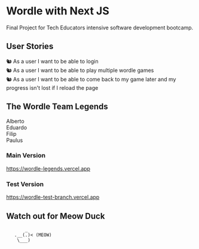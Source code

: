 # Wordle with Next JS

Final Project for Tech Educators intensive software development bootcamp.

## User Stories 

🐿️ As a user I want to be able to login  
🐿️ As a user I want to be able to play multiple wordle games  
🐿️ As a user I want to be able to come back to my game later and my progress isn't lost if I reload the page  

## The Wordle Team Legends

Alberto  
Eduardo  
Filip  
Paulus  

### Main Version
https://wordle-legends.vercel.app

### Test Version
https://wordle-test-branch.vercel.app 

## Watch out for Meow Duck 
           _   
       .__(.)< (MEOW)
        \___)